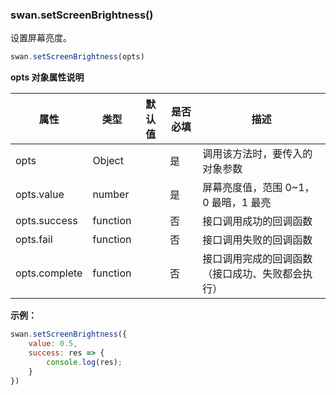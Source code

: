 ### swan.setScreenBrightness()

设置屏幕亮度。

```js
swan.setScreenBrightness(opts)
```

**opts 对象属性说明**

|属性|类型|默认值|是否必填|描述|
|-|-|-|-|-|
|opts|Object| |是|调用该方法时，要传入的对象参数|
|opts.value|number| |是|屏幕亮度值，范围 0~1，0 最暗，1 最亮|
|opts.success|function| |否|接口调用成功的回调函数|
|opts.fail|function| |否|接口调用失败的回调函数|
|opts.complete|function| |否|接口调用完成的回调函数（接口成功、失败都会执行）|

**示例：**

```js
swan.setScreenBrightness({
    value: 0.5,
    success: res => {
        console.log(res);
    }
})
```
